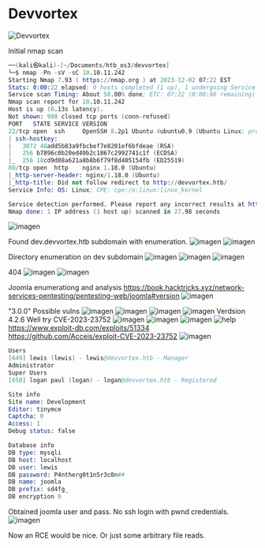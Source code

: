 # Devvortex
![Devvortex](https://github.com/PolGs/HTB-Open-Beta-Season-III/assets/19478700/c8f28c35-9ff8-4f1a-af51-b7013934aedb)

Initial nmap scan
```s
──(kali㉿kali)-[~/Documents/htb_os3/devvortex]
└─$ nmap -Pn -sV -sC 10.10.11.242 
Starting Nmap 7.93 ( https://nmap.org ) at 2023-12-02 07:22 EST
Stats: 0:00:22 elapsed; 0 hosts completed (1 up), 1 undergoing Service Scan
Service scan Timing: About 50.00% done; ETC: 07:22 (0:00:06 remaining)
Nmap scan report for 10.10.11.242
Host is up (0.13s latency).
Not shown: 998 closed tcp ports (conn-refused)
PORT   STATE SERVICE VERSION
22/tcp open  ssh     OpenSSH 8.2p1 Ubuntu 4ubuntu0.9 (Ubuntu Linux; protocol 2.0)
| ssh-hostkey: 
|   3072 48add5b83a9fbcbef7e8201ef6bfdeae (RSA)
|   256 b7896c0b20ed49b2c1867c2992741c1f (ECDSA)
|_  256 18cd9d08a621a8b8b6f79f8d405154fb (ED25519)
80/tcp open  http    nginx 1.18.0 (Ubuntu)
|_http-server-header: nginx/1.18.0 (Ubuntu)
|_http-title: Did not follow redirect to http://devvortex.htb/
Service Info: OS: Linux; CPE: cpe:/o:linux:linux_kernel

Service detection performed. Please report any incorrect results at https://nmap.org/submit/ .
Nmap done: 1 IP address (1 host up) scanned in 27.98 seconds
```


![imagen](https://github.com/PolGs/HTB-Open-Beta-Season-III/assets/19478700/badd88ee-3076-4613-b7d0-68c9609804d7)

Found dev.devvortex.htb subdomain with enumeration.
![imagen](https://github.com/PolGs/HTB-Open-Beta-Season-III/assets/19478700/7c2a69b4-6f6d-41f2-b044-2e1aa13afa9b)
![imagen](https://github.com/PolGs/HTB-Open-Beta-Season-III/assets/19478700/701bc573-5ad9-45c2-89bd-a08593f3ed10)


Directory enumeration on dev subdomain
![imagen](https://github.com/PolGs/HTB-Open-Beta-Season-III/assets/19478700/213eeafc-5770-4028-b4a3-c16a99d6cf63)
![imagen](https://github.com/PolGs/HTB-Open-Beta-Season-III/assets/19478700/b558310d-83f2-4601-ac23-ddc63aef1241)
![imagen](https://github.com/PolGs/HTB-Open-Beta-Season-III/assets/19478700/e7a5ee19-f346-4495-9014-11f3f12eb4e0)

404
![imagen](https://github.com/PolGs/HTB-Open-Beta-Season-III/assets/19478700/b52bf897-1bfe-48ce-9e0d-26f67b6c4a81)
![imagen](https://github.com/PolGs/HTB-Open-Beta-Season-III/assets/19478700/d851416d-2897-44cc-849d-ecb119651643)


Joomla enumerationg and analysis
https://book.hacktricks.xyz/network-services-pentesting/pentesting-web/joomla#version
![imagen](https://github.com/PolGs/HTB-Open-Beta-Season-III/assets/19478700/e3cff6ed-e3f4-4649-a71e-488afa3b19ad)

"<version>3.0.0</version>"
Possible vulns
![imagen](https://github.com/PolGs/HTB-Open-Beta-Season-III/assets/19478700/a3519557-f24d-4a8f-ac37-bd460b692afb)
![imagen](https://github.com/PolGs/HTB-Open-Beta-Season-III/assets/19478700/2a6b15c8-c267-4c4c-a00a-a5241d7d96e5)
![imagen](https://github.com/PolGs/HTB-Open-Beta-Season-III/assets/19478700/3d20a155-f422-425f-b405-87b8a813d4fa)
![imagen](https://github.com/PolGs/HTB-Open-Beta-Season-III/assets/19478700/8499ed45-d418-453d-96b2-1d3d544f67ea)
Verdsion 4.2.6
Well try CVE-2023-23752
![imagen](https://github.com/PolGs/HTB-Open-Beta-Season-III/assets/19478700/bb0b8e7b-7512-49ee-8500-a82143b54272)
![imagen](https://github.com/PolGs/HTB-Open-Beta-Season-III/assets/19478700/264e5360-7d26-4527-9a71-c261ee248100)
![imagen](https://github.com/PolGs/HTB-Open-Beta-Season-III/assets/19478700/6bd84eaf-ba63-4859-8ee8-589b934b8e53)
![help](https://github.com/PolGs/HTB-Open-Beta-Season-III/assets/19478700/a6465125-326e-4baf-b833-07ec72587838)
https://www.exploit-db.com/exploits/51334
https://github.com/Acceis/exploit-CVE-2023-23752
![imagen](https://github.com/PolGs/HTB-Open-Beta-Season-III/assets/19478700/48c8d6e5-3982-480d-9251-d05134b25373)
```s
Users
[649] lewis (lewis) - lewis@devvortex.htb - Manager
Administrator
Super Users
[650] logan paul (logan) - logan@devvortex.htb - Registered

Site info
Site name: Development
Editor: tinymce
Captcha: 0
Access: 1
Debug status: false

Database info
DB type: mysqli
DB host: localhost
DB user: lewis
DB password: P4ntherg0t1n5r3c0n##
DB name: joomla
DB prefix: sd4fg_
DB encryption 0
```
Obtained joomla user and pass. No ssh login with pwnd credentials.
![imagen](https://github.com/PolGs/HTB-Open-Beta-Season-III/assets/19478700/ebf0cdb9-cac6-4fd7-baea-b36bf1ebda61)

Now an RCE would be nice. Or just some arbitrary file reads.








